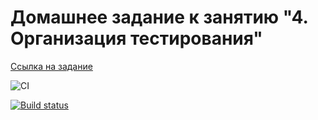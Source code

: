 # Домашнее задание к занятию "4. Организация тестирования"

[Ссылка на задание](https://github.com/netology-code/ahj-homeworks/tree/video/testing)

![CI](https://github.com/DedMaier/testing/actions/workflows/web.yml/badge.svg)


[![Build status](https://ci.appveyor.com/api/projects/status/oxlrb1vpn8af8dy6?svg=true)](https://ci.appveyor.com/project/DedMaier/testing)

